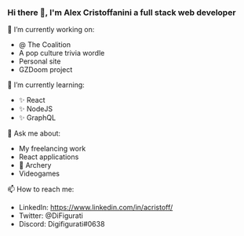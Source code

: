 ### Hi there 👋, I'm Alex Cristoffanini a full stack web developer

🔭 I’m currently working on:
- @ The Coalition
- A pop culture trivia wordle
- Personal site
- GZDoom project 

🌱 I’m currently learning:
- ✨ React
- ✨ NodeJS
- ✨ GraphQL

💬 Ask me about:
- My freelancing work
- React applications
- 🏹 Archery
- Videogames

📫 How to reach me:
- LinkedIn: https://www.linkedin.com/in/acristoff/
- Twitter: @DiFigurati
- Discord: Digifigurati#0638
<!--
**ACristoff/ACristoff** is a ✨ _special_ ✨ repository because its `README.md` (this file) appears on your GitHub profile.

Here are some ideas to get you started:

- 🔭 I’m currently working on ...
- 🌱 I’m currently learning ...
- 👯 I’m looking to collaborate on ...
- 🤔 I’m looking for help with ...
- 💬 Ask me about ...
- 📫 How to reach me: ...
- 😄 Pronouns: ...
- ⚡ Fun fact: ...
-->
